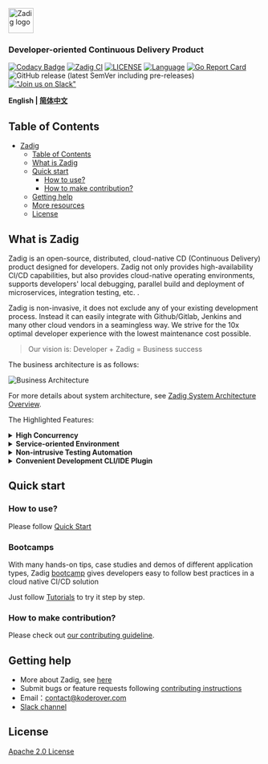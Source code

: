<p><a href="https://github.com/koderover/zadig-doc" target="_blank" rel="noopener noreferrer"><img height="50" src="https://docs.koderover.com/zadig/img/zadig.png" alt="Zadig logo"></a></p>

<h3 align="left">Developer-oriented Continuous Delivery Product</h3>

<span align="left">

[![Codacy Badge](https://api.codacy.com/project/badge/Grade/2276bb4cce9348ceb8ddeeea5803ed57)](https://app.codacy.com/gh/koderover/zadig?utm_source=github.com&utm_medium=referral&utm_content=koderover/zadig&utm_campaign=Badge_Grade_Settings)
[![Zadig CI](https://os.koderover.com/api/collie/api/badge?pipelineName=zadig-ci/zadig-ci&source=github&repoFullName=koderover/zadig&branch=main&eventType=push)](https://os.koderover.com/v1/projects/detail/zadig-ci/pipelines/freestyle/home/zadig-ci/608824fef341de000137317d?rightbar=step)
[![LICENSE](https://img.shields.io/github/license/koderover/zadig.svg)](https://github.com/koderover/zadig/blob/main/LICENSE)
[![Language](https://img.shields.io/badge/Language-Go-blue.svg)](https://golang.org/)
⁣[![Go Report Card](https://goreportcard.com/badge/github.com/koderover/zadig)](https://goreportcard.com/report/github.com/koderover/zadig)
![GitHub release (latest SemVer including pre-releases)](https://img.shields.io/github/v/release/koderover/zadig?include_prereleases)
[!["Join us on Slack"](https://img.shields.io/badge/join-us%20on%20slack-gray.svg?longCache=true&logo=slack&colorB=brightgreen)](https://join.slack.com/t/zadig-workspace/shared_invite/zt-qedvct1t-mQUf2eyTRkoVCc_RWKKgxw)

</span>

<div align="left">

**English | [简体中文](./README-zh-CN.md)**

</div>

## Table of Contents

- [Zadig](#zadig)
  - [Table of Contents](#table-of-contents)
  - [What is Zadig](#what-is-zadig)
  - [Quick start](#quick-start)
    - [How to use?](#how-to-use)
    - [How to make contribution?](#how-to-make-contribution)
  - [Getting help](#getting-help)
  - [More resources](#more-resources)
  - [License](#license)

## What is Zadig

Zadig is an open-source, distributed, cloud-native CD (Continuous Delivery) product designed for developers. Zadig not only provides high-availability CI/CD capabilities, but also provides cloud-native operating environments, supports developers' local debugging, parallel build and deployment of microservices, integration testing, etc. .

Zadig is non-invasive, it does not exclude any of your existing development process. Instead it can easily integrate with Github/Gitlab, Jenkins and many other cloud vendors in a seamingless way. We strive for the 10x optimal developer experience with the lowest maintenance cost possible.

> Our vision is: Developer + Zadig = Business success


The business architecture is as follows:

![Business Architecture](./Zadig-Business-Architecture.jpg)

For more details about system architecture, see [Zadig System Architecture Overview](System-Architecture-Overview.md).

The Highlighted Features:

<details>
  <summary><b>High Concurrency</b></summary>
  Based on cloud-native design, through simple configuration, the system automatically generates workflows to achieve high concurrent execution for continuous delivery relevant tasks such as building, testing and deployment, across multiple services. It significantly improves the efficiency of multi-services deployment in microservice architecture.
  </details>

<details>
  <summary><b>Service-oriented Environment</b></summary>
  With just one set of service configuration, multiple encapsulated environments will be provided automatically within minutes, empowering independent environments for developers, QAs and product managers.

  Minimum to none migration cost of existing environments -- just hosting with one click, the system allows browsing and adjusting all the services at your fingertips.
  </details>

<details>
  <summary><b>Non-intrusive Testing Automation</b></summary>
  Zadig can easily and non-intrusively embed existing testing automation frameworks, and achieve continuous building, testing and deployment via GitHub/GitLab Webhook.

  It also integrates with productivity bots to provide instant quality report, which effectively applies shift-left testing best practices.
  </details>

<details>
  <summary><b>Convenient Development CLI/IDE Plugin</b></summary>
  Zadig also provides a convenient toolkit with development commandline interface which allows compiling, building and deploying the changes to dev environment with one command. It enables collaborated debugging and testing with minimum manual toil, reduces cognitive load and allows teams to focus more on business.
  </details>


## Quick start

### How to use?

Please follow [Quick Start](https://docs.koderover.com/zadig/quick-start/try-out-install/)

### Bootcamps

With many hands-on tips, case studies and demos of different application types, Zadig [bootcamp](https://github.com/koderover/zadig-bootcamp) gives developers easy to follow best practices in a cloud native CI/CD solution

Just follow [Tutorials](https://www.koderover.com/tutorials) to try it step by step.

### How to make contribution?

Please check out [our contributing guideline](CONTRIBUTING.md).

## Getting help

- More about Zadig, see [here](https://docs.koderover.com/zadig)
- Submit bugs or feature requests following [contributing instructions](CONTRIBUTING.md#contribution-option-1---reporting-an-issue)
- Email：contact@koderover.com
- [Slack channel](https://join.slack.com/t/zadig-workspace/shared_invite/zt-qedvct1t-mQUf2eyTRkoVCc_RWKKgxw)


## License

[Apache 2.0 License](./LICENSE)


